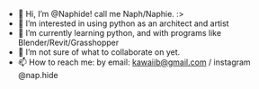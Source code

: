 - 👋 Hi, I’m @Naphide! call me Naph/Naphie. :>
- 👀 I’m interested in using python as an architect and artist
- 🌱 I’m currently learning python, and with programs like Blender/Revit/Grasshopper 
- 💞️ I’m not sure of what to collaborate on yet.
- 📫 How to reach me: by email: kawaiib@gmail.com / instagram @nap.hide

<!---
Naphide/Naphide is a ✨ special ✨ repository because its `README.md` (this file) appears on your GitHub profile.
You can click the Preview link to take a look at your changes.
--->
